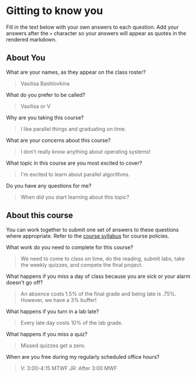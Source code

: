 # Gitting to know you
Fill in the text below with your own answers to each question. Add your answers after the `>` character so your answers will appear as quotes in the rendered markdown.

## About You
What are your names, as they appear on the class roster?
> Vasilisa Bashlovkina

What do you prefer to be called?
> Vasilisa or V

Why are you taking this course?
> I like parallel things and graduating on time.

What are your concerns about this course?
> I don't really know anything about operating systems!

What topic in this course are you most excited to cover?
> I'm excited to learn about parallel algorithms.

Do you have any questions for me?
> When did you start learning about this topic?

## About this course
You can work together to submit one set of answers to these questions where appropriate. Refer to the [course syllabus](http://www.cs.grinnell.edu/~curtsinger/teaching/2016S/CSC213/syllabus/) for course policies.

What work do you need to complete for this course?
> We need to come to class on time, do the reading, submit labs, take the weekly quizzes, and compete the final project.

What happens if you miss a day of class because you are sick or your alarm doesn't go off?
> An absence costs 1.5% of the final grade and being late is .75%. However, we have a 3% buffer!

What happens if you turn in a lab late?
> Every late day costs 10% of the lab grade.

What happens if you miss a quiz?
> Missed quizzes get a zero.

When are you free during my regularly scheduled office hours?
> V: 3:00-4:15 MTWF
  JR: After 3:00 MWF
